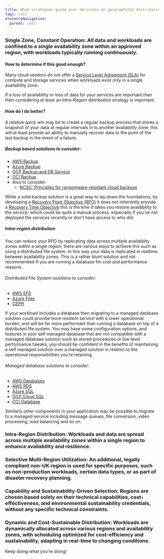 ```yaml
---
title: What strategies guide your decisions on geographical distribution and operational management of cloud workloads and data storage?
tags: cost
eleventyNavigation:
  parent: cost
---
```


### **Single Zone, Constant Operation:** All data and workloads are confined to a single availability zone within an approved region, with workloads typically running continuously.

#### How to determine if this good enough?

Many cloud vendors do not offer a [Service Level Agreement (SLA)](https://en.wikipedia.org/wiki/Service-level_agreement) for compute and storage services when workloads exist only in a single availability zone.

If a loss of availability or loss of data for your services are important then then considering at least an Intra-Region distribution strategy is important.

#### How do I do better?

A relative quick win may be to create a regular backup process that stores a snapshot of your data at regular intervals in to another availability zone; this will at least provide an ability to manually recover data to the point of the last backup in the event of a failure.

##### Backup based solutions to consider:

- [AWS Backup](https://aws.amazon.com/backup)
- [Azure Backup](https://azure.microsoft.com/en-gb/products/backup/)
- [GCP Backup and DR Service](https://cloud.google.com/backup-disaster-recovery)
- [OCI Backup](https://www.oracle.com/uk/cloud/backup-and-disaster-recovery/)
- Also to consider:
  - [NCSC: Principles for ransomware-resistant cloud backups](https://www.ncsc.gov.uk/guidance/principles-for-ransomware-resistant-cloud-backups)

While a solid backup solution is a great way to lay down the foundations, by developing a [Recovery Point Objective (RPO)](https://en.wikipedia.org/wiki/Disaster_recovery#Recovery_Point_Objective) it does not inherently provide a [Recovery Time Objective](https://en.wikipedia.org/wiki/Disaster_recovery#Recovery_Time_Objective) this is the time it takes you restore availability to the service; which could be quite a manual process, especially if you've not deployed the services recently or don't have access to who did.

##### Intra-region distribution

You can reduce your RPO by replicating data across multiple availability zones within a single region, there are various ways to achieve this such as using a distributed file system. In this way your data is replicated in realtime between availability zones. This is a rather blunt solution and not recommended if you are running a database for cost and performance reasons.

###### Distributed File System solutions to consider:

- [AWS EFS](https://aws.amazon.com/efs/)
- [Azure Files](https://azure.microsoft.com/en-gb/products/storage/files)
- [CEPH](https://ceph.io/)

If your workload includes a database then migrating to a managed database solution could provide more resilient service with a lower operational burden, and will be far more performant than running a database on top of a distributed file system.
You may have some configuration options, and features in your self managed database that are not compatible with a managed database solution such as stored procedures or low level performance tweaks, you should be confident in the benefits of maintaining a self managed solution over a managed solution in relation to the operational responsibilities you're retaining.

###### Managed database solutions to consider:

- [AWS Databases](https://aws.amazon.com/products/databases/)
- [AWS RDS](https://aws.amazon.com/rds/)
- [Azure SQL](https://azure.microsoft.com/en-gb/products/sql-database/)
- [GCP Cloud SQL](https://cloud.google.com/sql)
- [OCI Database](https://www.oracle.com/database/)

Similarly other components in your application may be possible to migrate to a managed service including message queues, file conversion, video processing, load balancing and so on.

### **Intra-Region Distribution:** Workloads and data are spread across multiple availability zones within a single region to enhance availability and resilience.

### **Selective Multi-Region Utilization:** An additional, legally compliant non-UK region is used for specific purposes, such as non-production workloads, certain data types, or as part of disaster recovery planning.

### **Capability and Sustainability-Driven Selection:** Regions are chosen based solely on their technical capabilities, cost-effectiveness, and environmental sustainability credentials, without any specific technical constraints.

### **Dynamic and Cost-Sustainable Distribution:** Workloads are dynamically allocated across various regions and availability zones, with scheduling optimized for cost-efficiency and sustainability, adapting in real-time to changing conditions.

Keep doing what you're doing!
